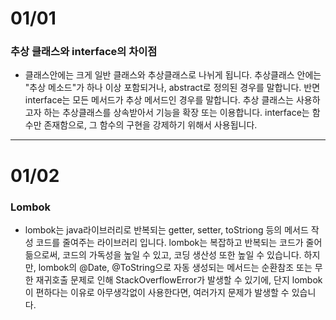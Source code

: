# 01/01

### 추상 클래스와 interface의 차이점
- 클래스안에는 크게 일반 클래스와 추상클래스로 나뉘게 됩니다. 추상클래스 안에는 "추상 메소드"가 하나 이상 포함되거나, abstract로 정의된 경우를 말합니다. 반면 interface는 모든 메서드가 추상 메서드인 경우를 말합니다. 추상 클래스는 사용하고자 하는 추상클래스를 상속받아서 기능을 확장 또는 이용합니다. interface는 함수만 존재함으로, 그 함수의 구현을 강제하기 위해서 사용됩니다.
---

# 01/02

### Lombok
- lombok는 java라이브러리로 반복되는 getter, setter, toStriong 등의 메서드 작성 코드를 줄여주는 라이브러리 입니다. lombok는 복잡하고 반복되는 코드가 줄어듦으로써, 코드의 가독성을 높일 수 있고, 코딩 생산성 또한 높일 수 있습니다. 하지만, lombok의 @Date, @ToString으로 자동 생성되는 메서드는 순환참조 또는 무한 재귀호출 문제로 인해 StackOverflowError가 발생할 수 있기에, 단지 lombok이 편하다는 이유로 아무생각없이 사용한다면, 여러가지 문제가 발생할 수 있습니다.
